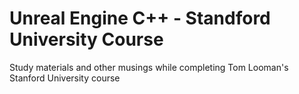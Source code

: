 # Unreal Engine C++ - Standford University Course
Study materials and other musings while completing Tom Looman's Stanford University course
